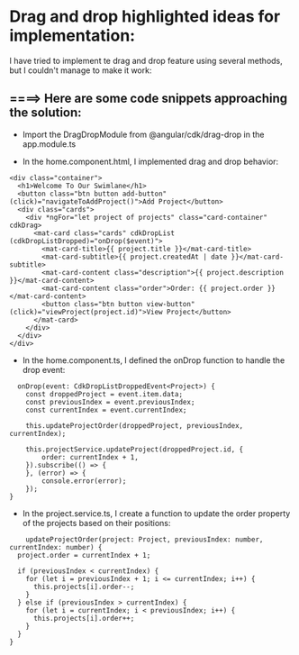 # Drag and drop highlighted ideas for implementation:

I have tried to implement te drag and drop feature using several methods, but I couldn't manage to make it work:

## ====> Here are some code snippets approaching the solution:

- Import the DragDropModule from @angular/cdk/drag-drop in the app.module.ts

- In the home.component.html, I implemented drag and drop behavior:

```
<div class="container">
  <h1>Welcome To Our Swimlane</h1>
  <button class="btn button add-button" (click)="navigateToAddProject()">Add Project</button>
  <div class="cards">
    <div *ngFor="let project of projects" class="card-container" cdkDrag>
      <mat-card class="cards" cdkDropList (cdkDropListDropped)="onDrop($event)">
        <mat-card-title>{{ project.title }}</mat-card-title>
        <mat-card-subtitle>{{ project.createdAt | date }}</mat-card-subtitle>
        <mat-card-content class="description">{{ project.description }}</mat-card-content>
        <mat-card-content class="order">Order: {{ project.order }}</mat-card-content>
        <button class="btn button view-button" (click)="viewProject(project.id)">View Project</button>
      </mat-card>
    </div>
  </div>
</div>
```

- In the home.component.ts, I defined the onDrop function to handle the drop event:

```
  onDrop(event: CdkDropListDroppedEvent<Project>) {
    const droppedProject = event.item.data;
    const previousIndex = event.previousIndex;
    const currentIndex = event.currentIndex;

    this.updateProjectOrder(droppedProject, previousIndex, currentIndex);

    this.projectService.updateProject(droppedProject.id, {
        order: currentIndex + 1,
    }).subscribe(() => {
    }, (error) => {
        console.error(error);
    });
}
```

- In the project.service.ts, I create a function to update the order property of the projects based on their positions:

```
    updateProjectOrder(project: Project, previousIndex: number, currentIndex: number) {
  project.order = currentIndex + 1; 

  if (previousIndex < currentIndex) {
    for (let i = previousIndex + 1; i <= currentIndex; i++) {
      this.projects[i].order--;
    }
  } else if (previousIndex > currentIndex) {
    for (let i = currentIndex; i < previousIndex; i++) {
      this.projects[i].order++;
    }
  }
}
```




